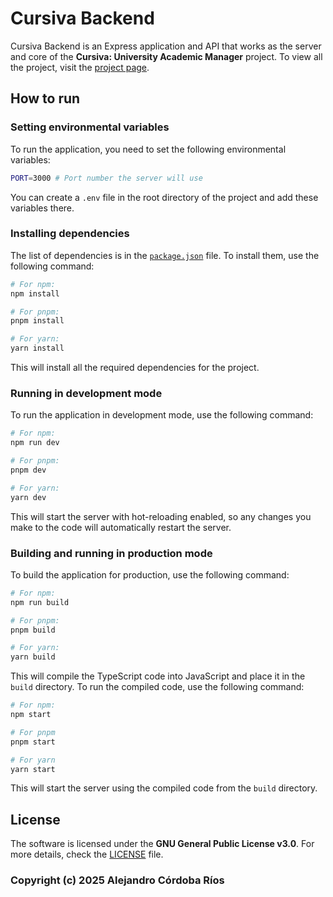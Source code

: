 # Cursiva Backend

Cursiva Backend is an Express application and API that works as the server and core of the **Cursiva: University Academic Manager** project. To view all the project, visit the [project page](https://github.com/users/lejito/projects/4?pane=info).

## How to run

### Setting environmental variables

To run the application, you need to set the following environmental variables:

```bash
PORT=3000 # Port number the server will use
```

You can create a `.env` file in the root directory of the project and add these variables there.

### Installing dependencies

The list of dependencies is in the [`package.json`](package.json) file. To install them, use the following command:

```bash
# For npm:
npm install

# For pnpm:
pnpm install

# For yarn:
yarn install
```

This will install all the required dependencies for the project.

### Running in development mode

To run the application in development mode, use the following command:

```bash
# For npm:
npm run dev

# For pnpm:
pnpm dev

# For yarn:
yarn dev
```

This will start the server with hot-reloading enabled, so any changes you make to the code will automatically restart the server.

### Building and running in production mode

To build the application for production, use the following command:

```bash
# For npm:
npm run build

# For pnpm:
pnpm build

# For yarn:
yarn build
```

This will compile the TypeScript code into JavaScript and place it in the `build` directory. To run the compiled code, use the following command:

```bash
# For npm:
npm start

# For pnpm
pnpm start

# For yarn
yarn start
```

This will start the server using the compiled code from the `build` directory.

## License

The software is licensed under the **GNU General Public License v3.0**. For more details, check the [LICENSE](LICENSE) file.

### Copyright (c) 2025 Alejandro Córdoba Ríos
